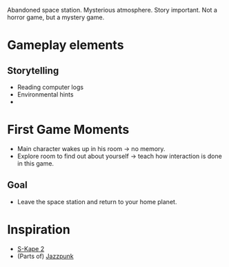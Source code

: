 Abandoned space station. Mysterious atmosphere. Story important.
Not a horror game, but a mystery game.

# Gameplay elements

## Storytelling
* Reading computer logs
* Environmental hints
* 

# First Game Moments

* Main character wakes up in his room -> no memory.
* Explore room to find out about yourself -> teach how interaction is done in this game.

## Goal

* Leave the space station and return to your home planet.

# Inspiration

* [S-Kape 2](http://www.kongregate.com/games/AngryCow/s-kape-2)
* (Parts of) [Jazzpunk](https://en.wikipedia.org/wiki/Jazzpunk)
